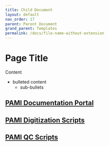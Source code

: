 ```yaml
---
title: Child Document
layout: default
nav_order: 17
parent: Parent Document
grand_parent: Templates
permalink: /docs/file-name-without-extension
---
```



# Page Title
Content
* bulleted content
  * sub-bullets

## [PAMI Documentation Portal](https://nypl.github.io/ami-preservation/)
## [PAMI Digitization Scripts](https://github.com/NYPL/ami-preservation/tree/master/pami_scripts)
## [PAMI QC Scripts](https://github.com/NYPL/ami-preservation/tree/master/qc_scripts)
